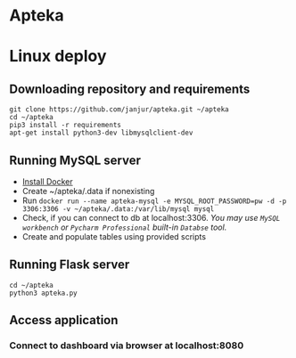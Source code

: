 # Apteka

# Linux deploy

## Downloading repository and requirements

```
git clone https://github.com/janjur/apteka.git ~/apteka
cd ~/apteka
pip3 install -r requirements
apt-get install python3-dev libmysqlclient-dev
```

## Running MySQL server

* [Install Docker](https://docs.docker.com/engine/installation/linux/docker-ce/ubuntu/)
* Create ~/apteka/.data if nonexisting
* Run `docker run --name apteka-mysql -e MYSQL_ROOT_PASSWORD=pw -d -p 3306:3306 -v ~/apteka/.data:/var/lib/mysql mysql`
* Check, if you can connect to db at localhost:3306. _You may use `MySQL workbench` or `Pycharm Professional` built-in `Databse` tool._
* Create and populate tables using provided scripts

## Running Flask server

```
cd ~/apteka
python3 apteka.py
```

## Access application

### Connect to dashboard via browser at localhost:8080